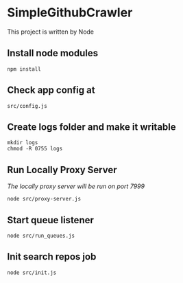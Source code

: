 # SimpleGithubCrawler

This project is written by Node

## Install node modules
`npm install`

## Check app config at
`src/config.js`

## Create logs folder and make it writable
```
mkdir logs
chmod -R 0755 logs
```

## Run Locally Proxy Server
_The locally proxy server will be run on port 7999_

`node src/proxy-server.js`

## Start queue listener
`node src/run_queues.js`

## Init search repos job
`node src/init.js`
